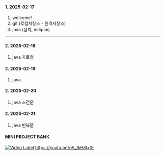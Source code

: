 #### 1. 2025-02-17 
1. welcome!
2. git (로컬저장소 - 원격저장소)
3. java (설치, eclipse)

---

#### 2. 2025-02-18
1. java 자료형

#### 2. 2025-02-19
1. java

#### 2. 2025-02-20
1. java 조건문

#### 2. 2025-02-21
1. java 반복문


#### MINI PROJECT BANK

[![Video Label](https://i9.ytimg.com/vi/oA_IkH8IxfE/mqdefault.jpg?sqp=COjh7L0G-oaymwEmCMACELQB8quKqQMa8AEB-AG2BIAC8AKKAgwIABABGGUgZShlMA8=&rs=AOn4CLCSNMgnjkIkVqSFXNUrZvb8CNjLVQ)](https://youtu.be/oA_IkH8IxfE)
https://youtu.be/oA_IkH8IxfE
